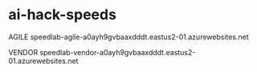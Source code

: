 # ai-hack-speeds

AGILE
speedlab-agile-a0ayh9gvbaaxdddt.eastus2-01.azurewebsites.net

VENDOR
speedlab-vendor-a0ayh9gvbaaxdddt.eastus2-01.azurewebsites.net